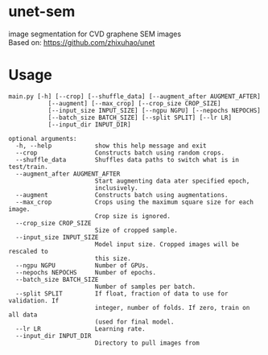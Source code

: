 # unet-sem
image segmentation for CVD graphene SEM images  
Based on: https://github.com/zhixuhao/unet

# Usage

    main.py [-h] [--crop] [--shuffle_data] [--augment_after AUGMENT_AFTER]
               [--augment] [--max_crop] [--crop_size CROP_SIZE]
               [--input_size INPUT_SIZE] [--ngpu NGPU] [--nepochs NEPOCHS]
               [--batch_size BATCH_SIZE] [--split SPLIT] [--lr LR]
               [--input_dir INPUT_DIR]

    optional arguments:
      -h, --help            show this help message and exit
      --crop                Constructs batch using random crops.
      --shuffle_data        Shuffles data paths to switch what is in test/train.
      --augment_after AUGMENT_AFTER
                            Start augmenting data ater specified epoch,
                            inclusively.
      --augment             Constructs batch using augmentations.
      --max_crop            Crops using the maximum square size for each image.
                            Crop size is ignored.
      --crop_size CROP_SIZE
                            Size of cropped sample.
      --input_size INPUT_SIZE
                            Model input size. Cropped images will be rescaled to
                            this size.
      --ngpu NGPU           Number of GPUs.
      --nepochs NEPOCHS     Number of epochs.
      --batch_size BATCH_SIZE
                            Number of samples per batch.
      --split SPLIT         If float, fraction of data to use for validation. If
                            integer, number of folds. If zero, train on all data
                            (used for final model.
      --lr LR               Learning rate.
      --input_dir INPUT_DIR
                            Directory to pull images from

